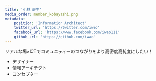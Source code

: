 ```yaml
---
title: '小林 巌生'
media_order: member_kobayashi.png
metadata:
    position: 'Information Architect'
    twitter_url: 'https://twitter.com/iwao'
    facebook_url: 'https://www.facebook.com/iwao111'
    github_url: 'https://github.com/iwao'
---
```


リアルな場×ICTでコミュニティーのつながりをより高密度高純度にしたい！ 

- デザイナー
- 情報アーキテクト
- コンセプター
